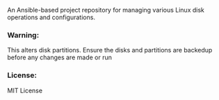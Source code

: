 An Ansible-based project repository for managing various Linux disk operations and configurations.

###  Warning: 
This alters disk partitions. Ensure the disks and partitions are backedup before any changes are made or run

### License:
MIT License


